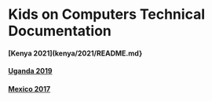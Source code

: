 # Kids on Computers Technical Documentation

#### [Kenya 2021](kenya/2021/README.md}

#### [Uganda 2019](uganda/2019/README.md)

#### [Mexico 2017](mexico/2019/README.md)

